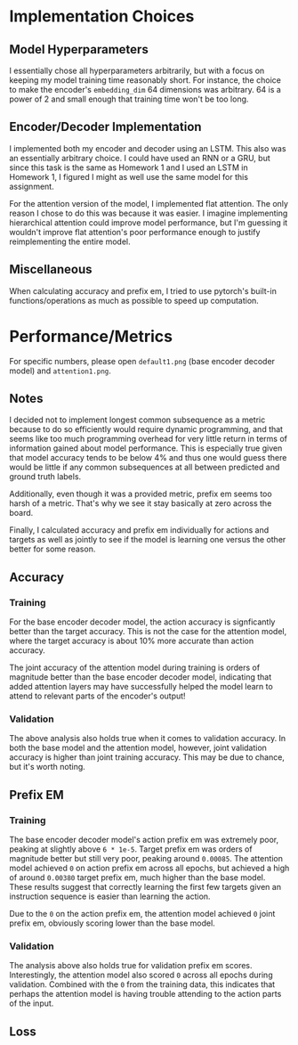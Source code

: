 # Implementation Choices

## Model Hyperparameters
I essentially chose all hyperparameters arbitrarily, but with a focus on keeping my model training time reasonably short.
For instance, the choice to make the encoder's `embedding_dim` 64 dimensions was arbitrary. 64 is a power of 2 and small
enough that training time won't be too long.

## Encoder/Decoder Implementation
I implemented both my encoder and decoder using an LSTM. This also was an essentially arbitrary choice. I could have used an RNN or a GRU,
but since this task is the same as Homework 1 and I used an LSTM in Homework 1, I figured I might as well use the same model for this
assignment.

For the attention version of the model, I implemented flat attention. The only reason I chose to do this was because it was easier. I imagine
implementing hierarchical attention could improve model performance, but I'm guessing it wouldn't improve flat attention's poor performance
enough to justify reimplementing the entire model.

## Miscellaneous
When calculating accuracy and prefix em, I tried to use pytorch's built-in functions/operations as much as possible to speed up computation.

# Performance/Metrics

For specific numbers, please open `default1.png` (base encoder decoder model) and `attention1.png`.

## Notes
I decided not to implement longest common subsequence as a metric because to do so efficiently would require dynamic programming, and that seems
like too much programming overhead for very little return in terms of information gained about model performance. This is especially true given 
that model accuracy tends to be below 4% and thus one would guess there would be little if any common subsequences at all between predicted and
ground truth labels.

Additionally, even though it was a provided metric, prefix em seems too harsh of a metric. That's why we see it stay basically at zero across the
board.

Finally, I calculated accuracy and prefix em individually for actions and targets as well as jointly to see if the model is learning one versus
the other better for some reason.

## Accuracy

### Training
For the base encoder decoder model, the action accuracy is signficantly better than the target accuracy. This is not the case for the attention
model, where the target accuracy is about 10% more accurate than action accuracy.

The joint accuracy of the attention model during training is orders of magnitude better than the base encoder decoder model, indicating that 
added attention layers may have successfully helped the model learn to attend to relevant parts of the encoder's output!

### Validation
The above analysis also holds true when it comes to validation accuracy. In both the base model and the attention model, however, joint validation
accuracy is higher than joint training accuracy. This may be due to chance, but it's worth noting.

## Prefix EM

### Training
The base encoder decoder model's action prefix em was extremely poor, peaking at slightly above `6 * 1e-5`. Target prefix em was orders of magnitude better but still very poor, peaking around `0.00085`. The attention model achieved `0` on action prefix em across all epochs, but
achieved a high of around `0.00380` target prefix em, much higher than the base model. These results suggest that correctly learning the
first few targets given an instruction sequence is easier than learning the action.

Due to the `0` on the action prefix em, the attention model achieved `0` joint prefix em, obviously scoring lower than the base model.

### Validation
The analysis above also holds true for validation prefix em scores. Interestingly, the attention model also scored `0` across all epochs
during validation. Combined with the `0` from the training data, this indicates that perhaps the attention model is having trouble
attending to the action parts of the input.

## Loss


